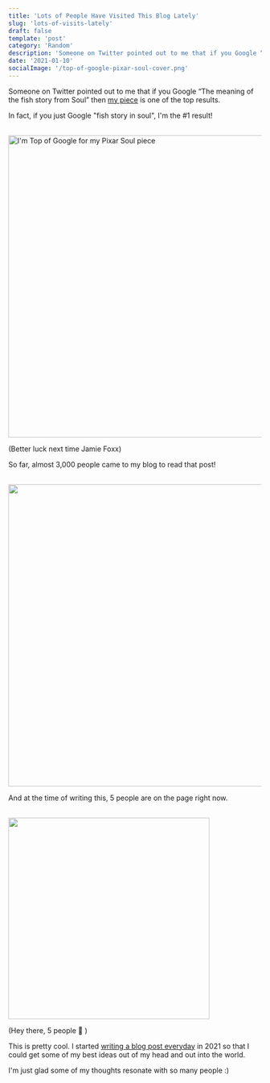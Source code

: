 ```yaml
---
title: 'Lots of People Have Visited This Blog Lately'
slug: 'lots-of-visits-lately'
draft: false
template: 'post'
category: 'Random'
description: 'Someone on Twitter pointed out to me that if you Google “The meaning of the Fish story from Soul” then I’m one of the top results!'
date: '2021-01-10'
socialImage: '/top-of-google-pixar-soul-cover.png'
---
```


Someone on Twitter pointed out to me that if you Google “The meaning of the fish story from Soul” then [my piece](https://antdke.co/posts/pixar-soul) is one of the top results.

In fact, if you just Google "fish story in soul", I'm the #1 result!

<br />
<img src="/fish-story-top-of-google.png" alt="I'm Top of Google for my Pixar Soul piece" border="0" width="600">

<br />

(Better luck next time Jamie Foxx)

So far, almost 3,000 people came to my blog to read that post!

<br />
<img src="/almost-3000.png" alt="" border="0" width="600">

<br />

And at the time of writing this, 5 people are on the page right now.

<br />
<img src="/5-active-on-antdke.png" alt="" border="0" width="400">

<br />

(Hey there, 5 people 👋 )

This is pretty cool. I started [writing a blog post everyday](https://antdke.co/posts/2021-goal-write-everyday) in 2021 so that I could get some of my best ideas out of my head and out into the world.

I'm just glad some of my thoughts resonate with so many people :)
